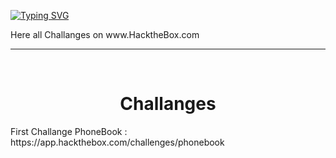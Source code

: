 [![Typing SVG](https://readme-typing-svg.herokuapp.com?font=Fira+Code&size=30&pause=1000&color=00F72A&width=435&lines=HackTheBox;CTF)](https://git.io/typing-svg)
<div>Here all Challanges on www.HacktheBox.com</div>
<hr>
<br>


<h1 align="center">Challanges</h1>
<div>
<span color red>First Challange PhoneBook : https://app.hackthebox.com/challenges/phonebook</span>



</div>
